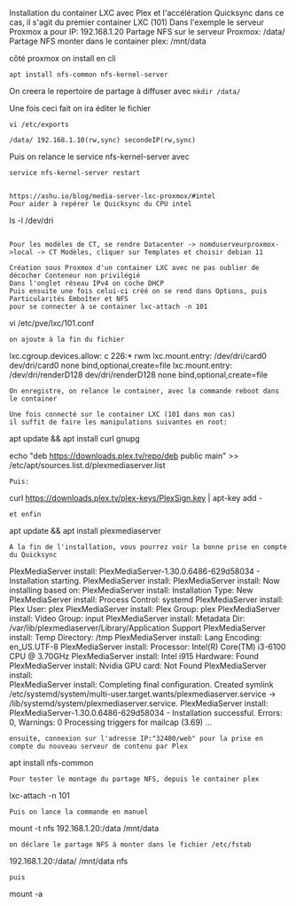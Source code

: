 Installation du container LXC avec Plex et l'accélération Quicksync
dans ce cas, il s'agit du premier container LXC (101)
Dans l'exemple le serveur Proxmox a pour IP: 192.168.1.20
Partage NFS sur le serveur Proxmox: /data/
Partage NFS monter dans le container plex: /mnt/data

côté proxmox
on install en cli
```
apt install nfs-common nfs-kernel-server
```
On creera le repertoire de partage à diffuser avec
```mkdir /data/```

Une fois ceci fait on ira éditer le fichier 
```
vi /etc/exports
```
```
/data/ 192.168.1.10(rw,sync) secondeIP(rw,sync)
```
Puis on relance le service nfs-kernel-server avec
```
service nfs-kernel-server restart


https://ashu.io/blog/media-server-lxc-proxmox/#intel
Pour aider à repérer le Quicksync du CPU intel
```
ls -l /dev/dri
```

Pour les modèles de CT, se rendre Datacenter -> nomduserveurproxmox->local -> CT Modèles, cliquer sur Templates et choisir debian 11

Création sous Proxmox d'un container LXC avec ne pas oublier de décocher Conteneur non privilégié
Dans l'onglet réseau IPv4 on coche DHCP
Puis ensuite une fois celui-ci créé on se rend dans Options, puis Particularités Emboîter et NFS
pour se connecter à se container lxc-attach -n 101
```
vi /etc/pve/lxc/101.conf
```
on ajoute à la fin du fichier
```
lxc.cgroup.devices.allow: c 226:* rwm
lxc.mount.entry: /dev/dri/card0 dev/dri/card0 none bind,optional,create=file
lxc.mount.entry: /dev/dri/renderD128 dev/dri/renderD128 none bind,optional,create=file
```
On enregistre, on relance le container, avec la commande reboot dans le container

Une fois connecté sur le container LXC (101 dans mon cas)
il suffit de faire les manipulations suivantes en root:
```
apt update && apt install curl gnupg

echo "deb https://downloads.plex.tv/repo/deb public main" >> /etc/apt/sources.list.d/plexmediaserver.list
```
Puis:
```
curl https://downloads.plex.tv/plex-keys/PlexSign.key | apt-key add -
```
et enfin
```
apt update && apt install plexmediaserver
```
A la fin de l'installation, vous pourrez voir la bonne prise en compte du Quicksync
```
PlexMediaServer install: PlexMediaServer-1.30.0.6486-629d58034 - Installation starting.
PlexMediaServer install: 
PlexMediaServer install: Now installing based on:
PlexMediaServer install:   Installation Type:   New
PlexMediaServer install:   Process Control:     systemd
PlexMediaServer install:   Plex User:           plex
PlexMediaServer install:   Plex Group:          plex
PlexMediaServer install:   Video Group:         input
PlexMediaServer install:   Metadata Dir:        /var/lib/plexmediaserver/Library/Application Support
PlexMediaServer install:   Temp Directory:      /tmp 
PlexMediaServer install:   Lang Encoding:       en_US.UTF-8
PlexMediaServer install:   Processor:           Intel(R) Core(TM) i3-6100 CPU @ 3.70GHz
PlexMediaServer install:   Intel i915 Hardware: Found
PlexMediaServer install:   Nvidia GPU card:     Not Found
PlexMediaServer install:  
PlexMediaServer install: Completing final configuration.
Created symlink /etc/systemd/system/multi-user.target.wants/plexmediaserver.service -> /lib/systemd/system/plexmediaserver.service.
PlexMediaServer install: PlexMediaServer-1.30.0.6486-629d58034 - Installation successful.  Errors: 0, Warnings: 0
Processing triggers for mailcap (3.69) ...
```
ensuite, connexion sur l'adresse IP:"32400/web" pour la prise en compte du nouveau serveur de contenu par Plex
```
apt install nfs-common
```
Pour tester le montage du partage NFS, depuis le container plex 
```
lxc-attach -n 101
```
Puis on lance la commande en manuel
```
mount -t nfs 192.168.1.20:/data /mnt/data
```
on déclare le partage NFS à monter dans le fichier /etc/fstab
```
192.168.1.20:/data/ /mnt/data nfs
```
puis 
```
mount -a
